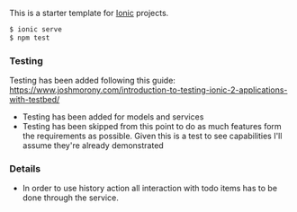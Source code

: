 This is a starter template for [Ionic](http://ionicframework.com/docs/) projects.

```bash
$ ionic serve
$ npm test
```

### Testing
Testing has been added following this guide:
https://www.joshmorony.com/introduction-to-testing-ionic-2-applications-with-testbed/

* Testing has been added for models and services
* Testing has been skipped from this point to do as much features form the requirements as possible. Given this is a test to see capabilities I'll assume they're already demonstrated


### Details
* In order to use history action all interaction with todo items has to be done through the service.